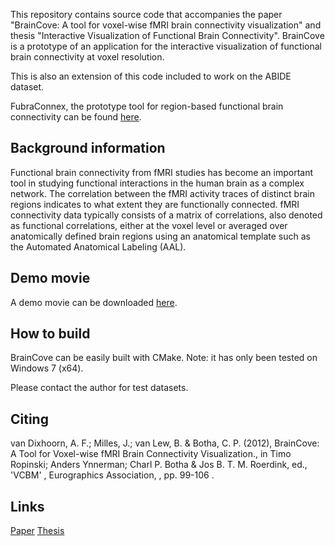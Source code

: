 This repository contains source code that accompanies the paper "BrainCove: A tool for voxel-wise fMRI brain connectivity visualization" and thesis "Interactive Visualization of Functional Brain Connectivity". BrainCove is a prototype of an application for the interactive visualization of functional brain connectivity at voxel resolution.

This is also an extension of this code included to work on the ABIDE dataset.

FubraConnex, the prototype tool for region-based functional brain connectivity can be found [here](https://code.google.com/p/fubraconnex "").

Background information
----------------------
Functional brain connectivity from fMRI studies has become an important tool in studying functional interactions in the human brain as a complex network. The correlation between the fMRI activity traces of distinct brain regions indicates to what extent they are functionally connected. fMRI connectivity data typically consists of a matrix of correlations, also denoted as functional correlations, either at the voxel level or averaged over anatomically defined brain regions using an anatomical template such as the Automated Anatomical Labeling (AAL).

Demo movie
----------
A demo movie can be downloaded [here](http://graphics.tudelft.nl/publications/dixhoorn_braincove_2012.mov "BrainCove demo movie").


How to build
------------
BrainCove can be easily built with CMake. Note: it has only been tested on Windows 7 (x64).

Please contact the author for test datasets.

Citing
------
van Dixhoorn, A. F.; Milles, J.; van Lew, B. & Botha, C. P. (2012), BrainCove: A Tool for Voxel-wise fMRI Brain Connectivity Visualization., in Timo Ropinski; Anders Ynnerman; Charl P. Botha & Jos B. T. M. Roerdink, ed., 'VCBM' , Eurographics Association, , pp. 99-106 .

Links
-----
[Paper](http://graphics.tudelft.nl/Publications/dixhoorn_braincove_2012 "BrainCove: A tool for voxel-wise fMRI brain connectivity visualization")
[Thesis](http://repository.tudelft.nl/view/ir/uuid%3A9f7a367d-100d-4ff1-a02e-3532d96689ee "Interactive Visualization of Functional Brain Connectivity")
